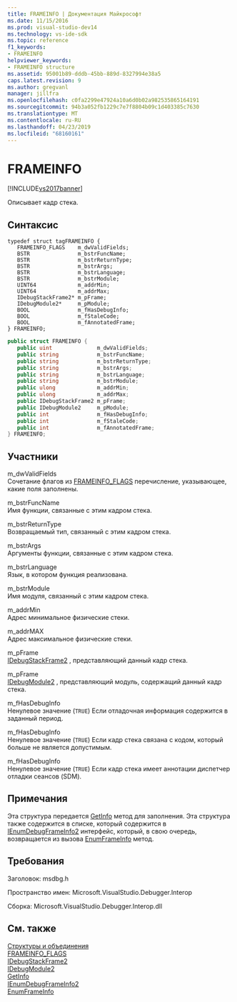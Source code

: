 ```yaml
---
title: FRAMEINFO | Документация Майкрософт
ms.date: 11/15/2016
ms.prod: visual-studio-dev14
ms.technology: vs-ide-sdk
ms.topic: reference
f1_keywords:
- FRAMEINFO
helpviewer_keywords:
- FRAMEINFO structure
ms.assetid: 95001b89-dddb-45bb-889d-8327994e38a5
caps.latest.revision: 9
ms.author: gregvanl
manager: jillfra
ms.openlocfilehash: c0fa2299e47924a10a6d0b02a982535865164191
ms.sourcegitcommit: 94b3a052fb1229c7e7f8804b09c1d403385c7630
ms.translationtype: MT
ms.contentlocale: ru-RU
ms.lasthandoff: 04/23/2019
ms.locfileid: "68160161"
---
```

# <a name="frameinfo"></a>FRAMEINFO
[!INCLUDE[vs2017banner](../../../includes/vs2017banner.md)]

Описывает кадр стека.  
  
## <a name="syntax"></a>Синтаксис  
  
```cpp#  
typedef struct tagFRAMEINFO {   
   FRAMEINFO_FLAGS    m_dwValidFields;  
   BSTR               m_bstrFuncName;  
   BSTR               m_bstrReturnType;  
   BSTR               m_bstrArgs;  
   BSTR               m_bstrLanguage;  
   BSTR               m_bstrModule;  
   UINT64             m_addrMin;  
   UINT64             m_addrMax;  
   IDebugStackFrame2* m_pFrame;  
   IDebugModule2*     m_pModule;  
   BOOL               m_fHasDebugInfo;  
   BOOL               m_fStaleCode;  
   BOOL               m_fAnnotatedFrame;  
} FRAMEINFO;  
```  
  
```csharp  
public struct FRAMEINFO {   
   public uint              m_dwValidFields;  
   public string            m_bstrFuncName;  
   public string            m_bstrReturnType;  
   public string            m_bstrArgs;  
   public string            m_bstrLanguage;  
   public string            m_bstrModule;  
   public ulong             m_addrMin;  
   public ulong             m_addrMax;  
   public IDebugStackFrame2 m_pFrame;  
   public IDebugModule2     m_pModule;  
   public int               m_fHasDebugInfo;  
   public int               m_fStaleCode;  
   public int               m_fAnnotatedFrame;  
} FRAMEINFO;  
```  
  
## <a name="members"></a>Участники  
 m_dwValidFields  
 Сочетание флагов из [FRAMEINFO_FLAGS](../../../extensibility/debugger/reference/frameinfo-flags.md) перечисление, указывающее, какие поля заполнены.  
  
 m_bstrFuncName  
 Имя функции, связанные с этим кадром стека.  
  
 m_bstrReturnType  
 Возвращаемый тип, связанный с этим кадром стека.  
  
 m_bstrArgs  
 Аргументы функции, связанные с этим кадром стека.  
  
 m_bstrLanguage  
 Язык, в котором функция реализована.  
  
 m_bstrModule  
 Имя модуля, связанный с этим кадром стека.  
  
 m_addrMin  
 Адрес минимальное физические стеки.  
  
 m_addrMAX  
 Адрес максимальное физические стеки.  
  
 m_pFrame  
 [IDebugStackFrame2](../../../extensibility/debugger/reference/idebugstackframe2.md) , представляющий данный кадр стека.  
  
 m_pFrame  
 [IDebugModule2](../../../extensibility/debugger/reference/idebugmodule2.md) , представляющий модуль, содержащий данный кадр стека.  
  
 m_fHasDebugInfo  
 Ненулевое значение (`TRUE`) Если отладочная информация содержится в заданный период.  
  
 m_fHasDebugInfo  
 Ненулевое значение (`TRUE`) Если кадр стека связана с кодом, который больше не является допустимым.  
  
 m_fHasDebugInfo  
 Ненулевое значение (`TRUE`) Если кадр стека имеет аннотации диспетчер отладки сеансов (SDM).  
  
## <a name="remarks"></a>Примечания  
 Эта структура передается [GetInfo](../../../extensibility/debugger/reference/idebugstackframe2-getinfo.md) метод для заполнения. Эта структура также содержится в списке, который содержится в [IEnumDebugFrameInfo2](../../../extensibility/debugger/reference/ienumdebugframeinfo2.md) интерфейс, который, в свою очередь, возвращается из вызова [EnumFrameInfo](../../../extensibility/debugger/reference/idebugthread2-enumframeinfo.md) метод.  
  
## <a name="requirements"></a>Требования  
 Заголовок: msdbg.h  
  
 Пространство имен: Microsoft.VisualStudio.Debugger.Interop  
  
 Сборка: Microsoft.VisualStudio.Debugger.Interop.dll  
  
## <a name="see-also"></a>См. также  
 [Структуры и объединения](../../../extensibility/debugger/reference/structures-and-unions.md)   
 [FRAMEINFO_FLAGS](../../../extensibility/debugger/reference/frameinfo-flags.md)   
 [IDebugStackFrame2](../../../extensibility/debugger/reference/idebugstackframe2.md)   
 [IDebugModule2](../../../extensibility/debugger/reference/idebugmodule2.md)   
 [GetInfo](../../../extensibility/debugger/reference/idebugstackframe2-getinfo.md)   
 [IEnumDebugFrameInfo2](../../../extensibility/debugger/reference/ienumdebugframeinfo2.md)   
 [EnumFrameInfo](../../../extensibility/debugger/reference/idebugthread2-enumframeinfo.md)
